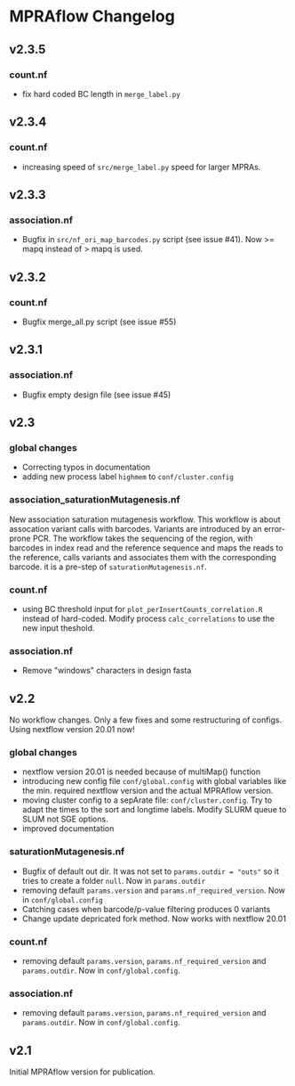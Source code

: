 # MPRAflow Changelog

## v2.3.5

### count.nf

* fix hard coded BC length in `merge_label.py`

## v2.3.4

### count.nf

* increasing speed of `src/merge_label.py` speed for larger MPRAs.

## v2.3.3

### association.nf

* Bugfix in `src/nf_ori_map_barcodes.py` script (see issue #41). Now >= mapq instead of > mapq is used.

## v2.3.2

### count.nf

* Bugfix merge_all.py script (see issue #55)

## v2.3.1

### association.nf

* Bugfix empty design file (see issue #45)

## v2.3

### global changes

* Correcting typos in documentation
* adding new process label `highmem` to `conf/cluster.config`

### association_saturationMutagenesis.nf

New association saturation mutagenesis workflow. This workflow is about assocation variant calls with barcodes. Variants are introduced by an error-prone PCR. The workflow takes the sequencing of the region, with barcodes in index read and the reference sequence and maps the reads to the reference, calls variants and associates them with the corresponding barcode. it is a pre-step of `saturationMutagenesis.nf`.

### count.nf

* using BC threshold input for `plot_perInsertCounts_correlation.R` instead of hard-coded. Modify process `calc_correlations` to use the new input theshold.

### association.nf

* Remove "windows" characters in design fasta


## v2.2

No workflow changes. Only a few fixes and some restructuring of configs. Using nextflow version 20.01 now!

### global changes

* nextflow version 20.01 is needed because of multiMap() function
* introducing new config file `conf/global.config` with global variables like the min. required nextflow version and the actual MPRAflow version.
* moving cluster config to a sepArate file: `conf/cluster.config`. Try to adapt the times to the sort and longtime labels. Modify SLURM queue to SLUM not SGE options.
* improved documentation

### saturationMutagenesis.nf

* Bugfix of default out dir. It was not set to `params.outdir = "outs"` so it tries to create a folder `null`. Now in `params.outdir`
* removing default `params.version` and `params.nf_required_version`. Now in `conf/global.config`
* Catching cases when barcode/p-value filtering produces 0 variants
* Change update depricated fork method. Now works with nextflow 20.01

### count.nf

* removing default `params.version`, `params.nf_required_version` and `params.outdir`. Now in `conf/global.config`.

### association.nf

* removing default `params.version`, `params.nf_required_version` and `params.outdir`. Now in `conf/global.config`.


## v2.1

Initial MPRAflow version for publication.
